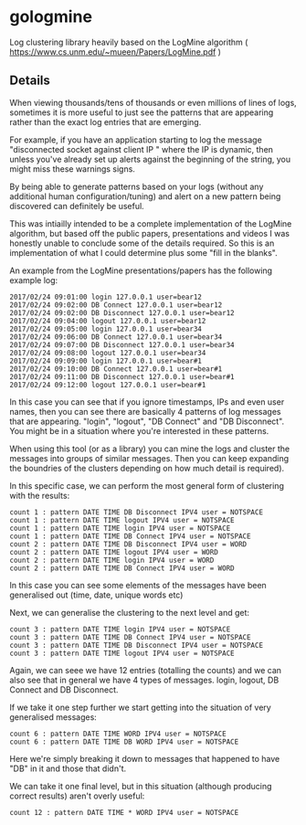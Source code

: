 # gologmine

Log clustering library heavily based on the LogMine algorithm ( https://www.cs.unm.edu/~mueen/Papers/LogMine.pdf )

## Details

When viewing thousands/tens of thousands or even millions of lines of logs, sometimes it is more useful to just see the patterns that are appearing rather than the exact log entries that are emerging. 

For example, if you have an application starting to log the message "disconnected socket against client IP <ip>" where the IP is dynamic, then unless you've already set up alerts against the beginning of the string, you might miss these warnings signs.

By being able to generate patterns based on your logs (without any additional human configuration/tuning) and alert on a new pattern being discovered can definitely be useful.

This was intiailly intended to be a complete implementation of the LogMine algorithm, but based off the public papers, presentations and videos I was honestly unable to conclude some of the details required. So this is an implementation of what I could determine plus some "fill in the blanks".

An example from the LogMine presentations/papers has the following example log:

```
2017/02/24 09:01:00 login 127.0.0.1 user=bear12
2017/02/24 09:02:00 DB Connect 127.0.0.1 user=bear12
2017/02/24 09:02:00 DB Disconnect 127.0.0.1 user=bear12
2017/02/24 09:04:00 logout 127.0.0.1 user=bear12
2017/02/24 09:05:00 login 127.0.0.1 user=bear34
2017/02/24 09:06:00 DB Connect 127.0.0.1 user=bear34
2017/02/24 09:07:00 DB Disconnect 127.0.0.1 user=bear34
2017/02/24 09:08:00 logout 127.0.0.1 user=bear34
2017/02/24 09:09:00 login 127.0.0.1 user=bear#1
2017/02/24 09:10:00 DB Connect 127.0.0.1 user=bear#1
2017/02/24 09:11:00 DB Disconnect 127.0.0.1 user=bear#1
2017/02/24 09:12:00 logout 127.0.0.1 user=bear#1
```


In this case you can see that if you ignore timestamps, IPs and even user names, then you can see there are basically 4 patterns of log messages that are appearing. "login", "logout", "DB Connect" and "DB Disconnect". You might be in a situation where you're interested in these patterns.

When using this tool (or as a library) you can mine the logs and cluster the messages into groups of similar messages. Then you can keep expanding the boundries of the clusters depending on how much detail is required).

In this specific case, we can perform the most general form of clustering with the results:

```
count 1 : pattern DATE TIME DB Disconnect IPV4 user = NOTSPACE
count 1 : pattern DATE TIME logout IPV4 user = NOTSPACE
count 1 : pattern DATE TIME login IPV4 user = NOTSPACE
count 1 : pattern DATE TIME DB Connect IPV4 user = NOTSPACE
count 2 : pattern DATE TIME DB Disconnect IPV4 user = WORD
count 2 : pattern DATE TIME logout IPV4 user = WORD
count 2 : pattern DATE TIME login IPV4 user = WORD
count 2 : pattern DATE TIME DB Connect IPV4 user = WORD
```

In this case you can see some elements of the messages have been generalised out (time, date, unique words etc)

Next, we can generalise the clustering to the next level and get:

```
count 3 : pattern DATE TIME login IPV4 user = NOTSPACE
count 3 : pattern DATE TIME DB Connect IPV4 user = NOTSPACE
count 3 : pattern DATE TIME DB Disconnect IPV4 user = NOTSPACE
count 3 : pattern DATE TIME logout IPV4 user = NOTSPACE
```

Again, we can seee we have 12 entries (totalling the counts) and we can also see that in general we have 4 types of messages. login, logout, DB Connect and DB Disconnect.

If we take it one step further we start getting into the situation of very generalised messages:

```
count 6 : pattern DATE TIME WORD IPV4 user = NOTSPACE
count 6 : pattern DATE TIME DB WORD IPV4 user = NOTSPACE
```

Here we're simply breaking it down to messages that happened to have "DB" in it and those that didn't.

We can take it one final level, but in this situation (although producing correct results) aren't overly useful:

```
count 12 : pattern DATE TIME * WORD IPV4 user = NOTSPACE
```






